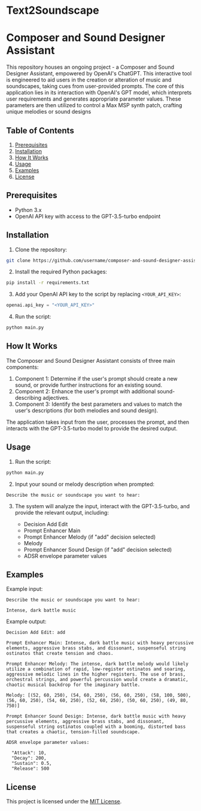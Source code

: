 # Text2Soundscape
# Composer and Sound Designer Assistant

This repository houses an ongoing project - a Composer and Sound Designer Assistant, empowered by OpenAI's ChatGPT. This interactive tool is engineered to aid users in the creation or alteration of music and soundscapes, taking cues from user-provided prompts. The core of this application lies in its interaction with OpenAI's GPT model, which interprets user requirements and generates appropriate parameter values. These parameters are then utilized to control a Max MSP synth patch, crafting unique melodies or sound designs

## Table of Contents

1. [Prerequisites](#prerequisites)
2. [Installation](#installation)
3. [How It Works](#how-it-works)
4. [Usage](#usage)
5. [Examples](#examples)
6. [License](#license)

## Prerequisites

- Python 3.x
- OpenAI API key with access to the GPT-3.5-turbo endpoint

## Installation

1. Clone the repository:

```bash
git clone https://github.com/username/composer-and-sound-designer-assistant.git
```

2. Install the required Python packages:

```bash
pip install -r requirements.txt
```

3. Add your OpenAI API key to the script by replacing `<YOUR_API_KEY>`:

```python
openai.api_key = "<YOUR_API_KEY>"
```

4. Run the script:

```bash
python main.py
```

## How It Works

The Composer and Sound Designer Assistant consists of three main components:

1. Component 1: Determine if the user's prompt should create a new sound, or provide further instructions for an existing sound.
2. Component 2: Enhance the user's prompt with additional sound-describing adjectives.
3. Component 3: Identify the best parameters and values to match the user's descriptions (for both melodies and sound design).

The application takes input from the user, processes the prompt, and then interacts with the GPT-3.5-turbo model to provide the desired output.


## Usage

1. Run the script:

```bash
python main.py
```

2. Input your sound or melody description when prompted:

```plaintext
Describe the music or soundscape you want to hear:
```

3. The system will analyze the input, interact with the GPT-3.5-turbo, and provide the relevant output, including:

    - Decision Add Edit
    - Prompt Enhancer Main
    - Prompt Enhancer Melody (if "add" decision selected)
    - Melody
    - Prompt Enhancer Sound Design (if "add" decision selected)
    - ADSR envelope parameter values

## Examples

Example input:

```plaintext
Describe the music or soundscape you want to hear:

Intense, dark battle music
```

Example output:

```plaintext
Decision Add Edit: add

Prompt Enhancer Main: Intense, dark battle music with heavy percussive elements, aggressive brass stabs, and dissonant, suspenseful string ostinatos that create tension and chaos.

Prompt Enhancer Melody: The intense, dark battle melody would likely utilize a combination of rapid, low-register ostinatos and soaring, aggressive melodic lines in the higher registers. The use of brass, orchestral strings, and powerful percussion would create a dramatic, chaotic musical backdrop for the imaginary battle.

Melody: [(52, 60, 250), (54, 60, 250), (56, 60, 250), (58, 100, 500), (56, 60, 250), (54, 60, 250), (52, 60, 250), (50, 60, 250), (49, 80, 750)]

Prompt Enhancer Sound Design: Intense, dark battle music with heavy percussive elements, aggressive brass stabs, and dissonant, suspenseful string ostinatos coupled with a booming, distorted bass that creates a chaotic, tension-filled soundscape.

ADSR envelope parameter values:

  "Attack": 10,
  "Decay": 200,
  "Sustain": 0.5,
  "Release": 500
```

## License

This project is licensed under the [MIT License](LICENSE).
```

